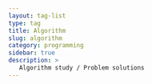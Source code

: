 ```yaml
---
layout: tag-list
type: tag
title: Algorithm
slug: algorithm
category: programming
sidebar: true
description: >
   Algorithm study / Problem solutions
---
```


